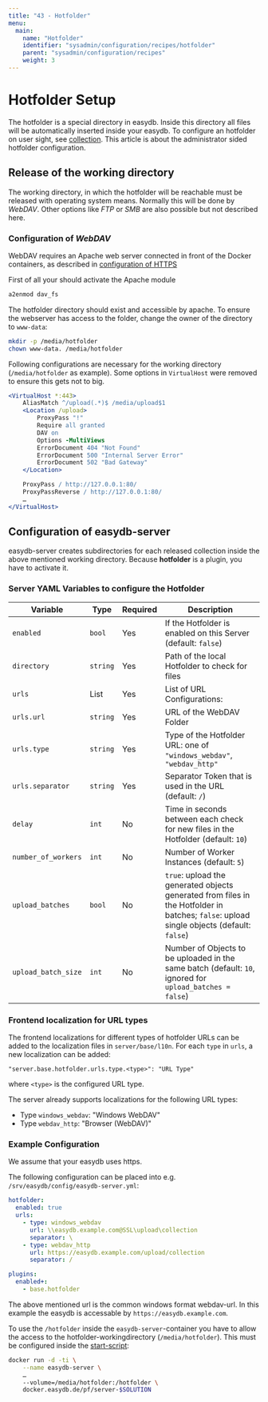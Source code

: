 ```yaml
---
title: "43 - Hotfolder"
menu:
  main:
    name: "Hotfolder"
    identifier: "sysadmin/configuration/recipes/hotfolder"
    parent: "sysadmin/configuration/recipes"
    weight: 3
---
```

# Hotfolder Setup

The hotfolder is a special directory in easydb. Inside this directory all files will be automatically inserted inside your easydb. To configure an hotfolder on user sight, see [collection](/en/webfrontend/datamanagement/search/quickaccess/collection).
This article is about the administrator sided hotfolder configuration.

## Release of the working directory

The working directory, in which the hotfolder will be reachable must be released with operating system means. Normally this will be done by *WebDAV*. Other options like *FTP* or *SMB* are also possible but not described here.

### Configuration of *WebDAV*

WebDAV requires an Apache web server connected in front of the Docker containers, as described in [configuration of HTTPS](/en/sysadmin/konfiguration/recipes/https/)

First of all your should activate the Apache module
```apache
a2enmod dav_fs
```

The hotfolder directory should exist and accessible by apache. To ensure the webserver has access to the folder, change the owner of the directory to `www-data`:
```bash
mkdir -p /media/hotfolder
chown www-data. /media/hotfolder
```

Following configurations are necessary for the working directory (`/media/hotfolder` as example). Some options in `VirtualHost` were removed to ensure this gets not to big.

```apache
<VirtualHost *:443>
	AliasMatch ^/upload(.*)$ /media/upload$1
	<Location /upload>
		ProxyPass "!"
		Require all granted
		DAV on
		Options -MultiViews
		ErrorDocument 404 "Not Found"
		ErrorDocument 500 "Internal Server Error"
		ErrorDocument 502 "Bad Gateway"
	</Location>

	ProxyPass / http://127.0.0.1:80/
	ProxyPassReverse / http://127.0.0.1:80/
	…
</VirtualHost>
```

## Configuration of easydb-server

easydb-server creates subdirectories for each released collection inside the above mentioned working directory. Because **hotfolder** is a plugin, you have to activate it.

### Server YAML Variables to configure the Hotfolder

| Variable | Type | Required | Description |
|---|---|---|---|
| `enabled` | `bool` | Yes | If the Hotfolder is enabled on this Server (default: `false`) |
| `directory` | `string` | Yes | Path of the local Hotfolder to check for files |
| `urls` | List | Yes | List of URL Configurations: |
| `urls.url` | `string` | Yes | URL of the WebDAV Folder |
| `urls.type` | `string` | Yes | Type of the Hotfolder URL: one of `"windows_webdav"`, `"webdav_http"` |
| `urls.separator` | `string` | Yes | Separator Token that is used in the URL (default: `/`) |
| `delay` | `int` | No | Time in seconds between each check for new files in the Hotfolder (default: `10`) |
| `number_of_workers` | `int` | No | Number of Worker Instances (default: `5`) |
| `upload_batches` | `bool` | No | `true`: upload the generated objects generated from files in the Hotfolder in batches; `false`: upload single objects (default: `false`) |
| `upload_batch_size` | `int` | No | Number of Objects to be uploaded in the same batch (default: `10`, ignored for `upload_batches = false`) |

### Frontend localization for URL types

The frontend localizations for different types of hotfolder URLs can be added to the localization files in `server/base/l10n`. For each `type` in `urls`, a new localization can be added:

	"server.base.hotfolder.urls.type.<type>": "URL Type"

where `<type>` is the configured URL type.

The server already supports localizations for the following URL types:

* Type `windows_webdav`: "Windows WebDAV"
* Type `webdav_http`: "Browser (WebDAV)"

### Example Configuration
We assume that your easydb uses https.

The following configuration can be placed into e.g. `/srv/easydb/config/easydb-server.yml`:

```yaml
hotfolder:
  enabled: true
  urls:
    - type: windows_webdav
      url: \\easydb.example.com@SSL\upload\collection
      separator: \
    - type: webdav_http
      url: https://easydb.example.com/upload/collection
      separator: /

plugins:
  enabled+:
    - base.hotfolder
```

The above mentioned url is the common windows format webdav-url. In this example the easydb is accessable by `https://easydb.example.com`.

To use the `/hotfolder` inside the `easydb-server`-container you have to allow the access to the hotfolder-workingdirectory (`/media/hotfolder`). This must be configured inside the [start-script](/en/sysadmin/installation):

```bash
docker run -d -ti \
	--name easydb-server \
	…
	--volume=/media/hotfolder:/hotfolder \
	docker.easydb.de/pf/server-$SOLUTION
```


